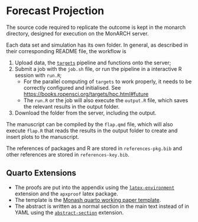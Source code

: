 # Forecast Projection

The source code required to replicate the outcome is kept in the monarch directory, designed for execution on the MonARCH server.

Each data set and simulation has its own folder. In general, as described in their corresponding README file, the workflow is

1. Upload data, the [`targets`](https://books.ropensci.org/targets/) pipeline and functions onto the server;
1. Submit a job with the `job.sh` file, or run the pipeline in a interactive R session with `run.R`;
    - For the parallel computing of `targets` to work properly, it needs to be correctly configured and initialised. See https://books.ropensci.org/targets/hpc.html#future
    - The `run.R` or the job will also execute the `output.R` file, which saves the relevant results in the output folder.
1. Download the folder from the server, including the output.

The manuscript can be compiled by the `flap.qmd` file, which will also execute `flap.R` that reads the results in the output folder to create and insert plots to the manuscript.

The references of packages and R are stored in `references-pkg.bib` and other references are stored in `references-key.bib`. 

## Quarto Extensions

* The proofs are put into the appendix using the [`latex-environment`](https://github.com/quarto-ext/latex-environment) extension and the `apxproof` latex package.
* The template is the [Monash quarto working paper template](https://github.com/numbats/monash-quarto-workingpaper).
* The abstract is written as a normal section in the main text instead of in YAML using the [`abstract-section`](https://github.com/pandoc-ext/abstract-section) extension.
